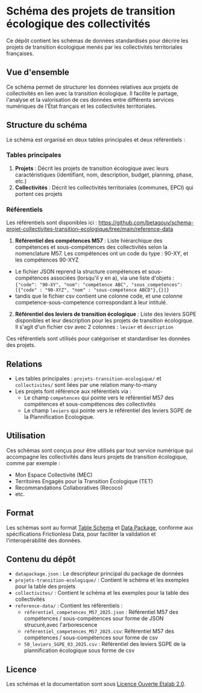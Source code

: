 # Schéma des projets de transition écologique des collectivités

Ce dépôt contient les schémas de données standardisés pour décrire les projets de transition écologique menés par les collectivités territoriales françaises.

## Vue d'ensemble

Ce schéma permet de structurer les données relatives aux projets de collectivités en lien avec la transition écologique. Il facilite le partage, l'analyse et la valorisation de ces données entre différents services numériques de l'État français et les collectivités territoriales.

## Structure du schéma

Le schéma est organisé en deux tables principales et deux référentiels :

### Tables principales

1. **Projets** : Décrit les projets de transition écologique avec leurs caractéristiques (identifiant, nom, description, budget, planning, phase, etc.)
2. **Collectivités** : Décrit les collectivités territoriales (communes, EPCI) qui portent ces projets

### Référentiels

Les référentiels sont disponibles ici : https://github.com/betagouv/schema-projet-collectivites-transition-ecologique/tree/main/reference-data

1. **Référentiel des compétences M57** : Liste hiérarchique des compétences et sous-compétences des collectivités selon la nomenclature M57. Les compétences ont un code du type : 90-XY, et les compétences 90-XYZ
- Le fichier JSON reprend la structure compétences et sous-compétences associées (lorsqu'il y en a), via une liste d'objets : 
`{"code": "90-XY",
 "nom": "compétence ABC",
"sous_competences": [{"code" : "90-XYZ", "nom" : "sous-compétence ABCD"},{}]}`
- tandis que le fichier csv contient une colonne code, et une colonne competence-sous-competence correspondant à leur intitulé.  
2. **Référentiel des leviers de transition écologique** : Liste des leviers SGPE disponibles et leur description pour les projets de transition écologique. Il s'agit d'un fichier csv avec 2 colonnes : `levier` et `description`

Ces référentiels sont utilisés pour catégoriser et standardiser les données des projets.

## Relations

- Les tables principales : `projets-transition-ecologique/` et `collectivites/`   sont liées par une relation many-to-many
- Les projets font référence aux référentiels via :
  - Le champ `competences` qui pointe vers le référentiel M57 des compétences et sous-compétences des collectivités
  - Le champ `leviers` qui pointe vers le référentiel des leviers SGPE de la Plannification Ecologique.

## Utilisation

Ces schémas sont conçus pour être utilisés par tout service numérique qui accompagne les collectivités dans leurs projets de transition écologique, comme par exemple :

- Mon Espace Collectivité (MEC)
- Territoires Engagés pour la Transition Écologique (TET)
- Recommandations Collaboratives (Recoco)
- etc.

## Format

Les schémas sont au format [Table Schema](https://specs.frictionlessdata.io/table-schema/) et [Data Package](https://specs.frictionlessdata.io/data-package/), conforme aux spécifications Frictionless Data, pour faciliter la validation et l'interopérabilité des données.

## Contenu du dépôt

- `datapackage.json` : Le descripteur principal du package de données
- `projets-transition-ecologique/` : Contient le schéma et les exemples pour la table des projets
- `collectivites/` : Contient le schéma et les exemples pour la table des collectivités
- `reference-data/` : Contient les référentiels :
  - `référentiel_competences_M57_2025.json` : Référentiel M57 des compétences / sous-compétences sour forme de JSON strucuré,avec l'arborescence
  -  `référentiel_competences_M57_2025.csv`: Référentiel M57 des compétences / sous-compétences sour forme de csv
  - `50_leviers_SGPE_03_2025.csv` : Référentiel des leviers SGPE de la plannification écologique sous forme de csv

## Licence

Les schémas et la documentation sont sous [Licence Ouverte Etalab 2.0](https://www.etalab.gouv.fr/licence-ouverte-open-licence/).